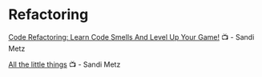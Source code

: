 # Refactoring
[Code Refactoring: Learn Code Smells And Level Up Your Game!](https://www.youtube.com/watch?v=D4auWwMsEnY) :tv: - Sandi Metz

[All the little things](https://www.youtube.com/watch?v=8bZh5LMaSmE&t=29s) :tv: - Sandi Metz
